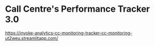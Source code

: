 # Call Centre's Performance Tracker 3.0
https://invoke-analytics-cc-monitoring-tracker-cc-monitoring-ut2weu.streamlitapp.com/
